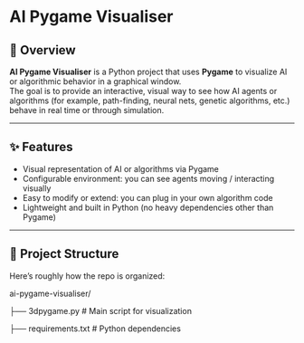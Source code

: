 # AI Pygame Visualiser

## 🚀 Overview

**AI Pygame Visualiser** is a Python project that uses **Pygame** to visualize AI or algorithmic behavior in a graphical window.  
The goal is to provide an interactive, visual way to see how AI agents or algorithms (for example, path-finding, neural nets, genetic algorithms, etc.) behave in real time or through simulation.

---

## ✨ Features

- Visual representation of AI or algorithms via Pygame  
- Configurable environment: you can see agents moving / interacting visually  
- Easy to modify or extend: you can plug in your own algorithm code  
- Lightweight and built in Python (no heavy dependencies other than Pygame)  

---

## 📂 Project Structure

Here’s roughly how the repo is organized:

ai-pygame-visualiser/


├── 3dpygame.py # Main script for visualization

├── requirements.txt # Python dependencies



